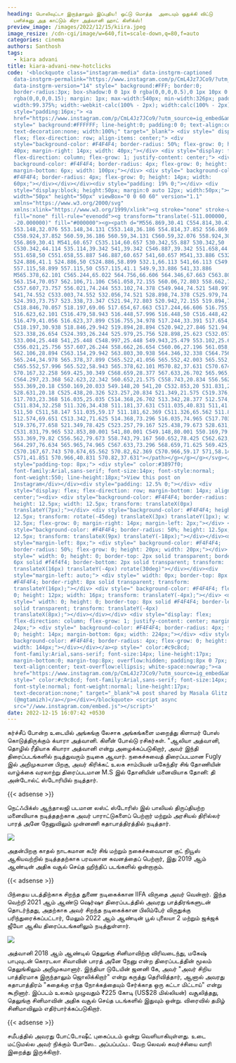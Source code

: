 ```yaml
---
heading: பொலிவுட்டா இருந்தாலும் இப்புதிய! ஒட்டு மொத்த  அடையும் ஒதுக்கி விட்டு
  பளிச்சுனு அத காட்டும் கிரா அத்வானி ஹாட் கிளிக்ஸ்!
preview_image: /images/2022/12/15/kiira.jpeg
image_resize: /cdn-cgi/image/w=640,fit=scale-down,q=80,f=auto
categories: cinema
authors: Santhosh
tags:
  - kiara advani
title: kiara-advani-new-hotclicks
code: '<blockquote class="instagram-media" data-instgrm-captioned
  data-instgrm-permalink="https://www.instagram.com/p/CmL4Jz7JCo9/?utm_source=ig_embed&amp;utm_campaign=loading"
  data-instgrm-version="14" style=" background:#FFF; border:0;
  border-radius:3px; box-shadow:0 0 1px 0 rgba(0,0,0,0.5),0 1px 10px 0
  rgba(0,0,0,0.15); margin: 1px; max-width:540px; min-width:326px; padding:0;
  width:99.375%; width:-webkit-calc(100% - 2px); width:calc(100% - 2px);"><div
  style="padding:16px;"> <a
  href="https://www.instagram.com/p/CmL4Jz7JCo9/?utm_source=ig_embed&amp;utm_campaign=loading"
  style=" background:#FFFFFF; line-height:0; padding:0 0; text-align:center;
  text-decoration:none; width:100%;" target="_blank"> <div style=" display:
  flex; flex-direction: row; align-items: center;"> <div
  style="background-color: #F4F4F4; border-radius: 50%; flex-grow: 0; height:
  40px; margin-right: 14px; width: 40px;"></div> <div style="display: flex;
  flex-direction: column; flex-grow: 1; justify-content: center;"> <div style="
  background-color: #F4F4F4; border-radius: 4px; flex-grow: 0; height: 14px;
  margin-bottom: 6px; width: 100px;"></div> <div style=" background-color:
  #F4F4F4; border-radius: 4px; flex-grow: 0; height: 14px; width:
  60px;"></div></div></div><div style="padding: 19% 0;"></div> <div
  style="display:block; height:50px; margin:0 auto 12px; width:50px;"><svg
  width="50px" height="50px" viewBox="0 0 60 60" version="1.1"
  xmlns="https://www.w3.org/2000/svg"
  xmlns:xlink="https://www.w3.org/1999/xlink"><g stroke="none" stroke-width="1"
  fill="none" fill-rule="evenodd"><g transform="translate(-511.000000,
  -20.000000)" fill="#000000"><g><path d="M556.869,30.41 C554.814,30.41
  553.148,32.076 553.148,34.131 C553.148,36.186 554.814,37.852 556.869,37.852
  C558.924,37.852 560.59,36.186 560.59,34.131 C560.59,32.076 558.924,30.41
  556.869,30.41 M541,60.657 C535.114,60.657 530.342,55.887 530.342,50
  C530.342,44.114 535.114,39.342 541,39.342 C546.887,39.342 551.658,44.114
  551.658,50 C551.658,55.887 546.887,60.657 541,60.657 M541,33.886 C532.1,33.886
  524.886,41.1 524.886,50 C524.886,58.899 532.1,66.113 541,66.113 C549.9,66.113
  557.115,58.899 557.115,50 C557.115,41.1 549.9,33.886 541,33.886
  M565.378,62.101 C565.244,65.022 564.756,66.606 564.346,67.663 C563.803,69.06
  563.154,70.057 562.106,71.106 C561.058,72.155 560.06,72.803 558.662,73.347
  C557.607,73.757 556.021,74.244 553.102,74.378 C549.944,74.521 548.997,74.552
  541,74.552 C533.003,74.552 532.056,74.521 528.898,74.378 C525.979,74.244
  524.393,73.757 523.338,73.347 C521.94,72.803 520.942,72.155 519.894,71.106
  C518.846,70.057 518.197,69.06 517.654,67.663 C517.244,66.606 516.755,65.022
  516.623,62.101 C516.479,58.943 516.448,57.996 516.448,50 C516.448,42.003
  516.479,41.056 516.623,37.899 C516.755,34.978 517.244,33.391 517.654,32.338
  C518.197,30.938 518.846,29.942 519.894,28.894 C520.942,27.846 521.94,27.196
  523.338,26.654 C524.393,26.244 525.979,25.756 528.898,25.623 C532.057,25.479
  533.004,25.448 541,25.448 C548.997,25.448 549.943,25.479 553.102,25.623
  C556.021,25.756 557.607,26.244 558.662,26.654 C560.06,27.196 561.058,27.846
  562.106,28.894 C563.154,29.942 563.803,30.938 564.346,32.338 C564.756,33.391
  565.244,34.978 565.378,37.899 C565.522,41.056 565.552,42.003 565.552,50
  C565.552,57.996 565.522,58.943 565.378,62.101 M570.82,37.631 C570.674,34.438
  570.167,32.258 569.425,30.349 C568.659,28.377 567.633,26.702 565.965,25.035
  C564.297,23.368 562.623,22.342 560.652,21.575 C558.743,20.834 556.562,20.326
  553.369,20.18 C550.169,20.033 549.148,20 541,20 C532.853,20 531.831,20.033
  528.631,20.18 C525.438,20.326 523.257,20.834 521.349,21.575 C519.376,22.342
  517.703,23.368 516.035,25.035 C514.368,26.702 513.342,28.377 512.574,30.349
  C511.834,32.258 511.326,34.438 511.181,37.631 C511.035,40.831 511,41.851
  511,50 C511,58.147 511.035,59.17 511.181,62.369 C511.326,65.562 511.834,67.743
  512.574,69.651 C513.342,71.625 514.368,73.296 516.035,74.965 C517.703,76.634
  519.376,77.658 521.349,78.425 C523.257,79.167 525.438,79.673 528.631,79.82
  C531.831,79.965 532.853,80.001 541,80.001 C549.148,80.001 550.169,79.965
  553.369,79.82 C556.562,79.673 558.743,79.167 560.652,78.425 C562.623,77.658
  564.297,76.634 565.965,74.965 C567.633,73.296 568.659,71.625 569.425,69.651
  C570.167,67.743 570.674,65.562 570.82,62.369 C570.966,59.17 571,58.147 571,50
  C571,41.851 570.966,40.831 570.82,37.631"></path></g></g></g></svg></div><div
  style="padding-top: 8px;"> <div style=" color:#3897f0;
  font-family:Arial,sans-serif; font-size:14px; font-style:normal;
  font-weight:550; line-height:18px;">View this post on
  Instagram</div></div><div style="padding: 12.5% 0;"></div> <div
  style="display: flex; flex-direction: row; margin-bottom: 14px; align-items:
  center;"><div> <div style="background-color: #F4F4F4; border-radius: 50%;
  height: 12.5px; width: 12.5px; transform: translateX(0px)
  translateY(7px);"></div> <div style="background-color: #F4F4F4; height:
  12.5px; transform: rotate(-45deg) translateX(3px) translateY(1px); width:
  12.5px; flex-grow: 0; margin-right: 14px; margin-left: 2px;"></div> <div
  style="background-color: #F4F4F4; border-radius: 50%; height: 12.5px; width:
  12.5px; transform: translateX(9px) translateY(-18px);"></div></div><div
  style="margin-left: 8px;"> <div style=" background-color: #F4F4F4;
  border-radius: 50%; flex-grow: 0; height: 20px; width: 20px;"></div> <div
  style=" width: 0; height: 0; border-top: 2px solid transparent; border-left:
  6px solid #f4f4f4; border-bottom: 2px solid transparent; transform:
  translateX(16px) translateY(-4px) rotate(30deg)"></div></div><div
  style="margin-left: auto;"> <div style=" width: 0px; border-top: 8px solid
  #F4F4F4; border-right: 8px solid transparent; transform:
  translateY(16px);"></div> <div style=" background-color: #F4F4F4; flex-grow:
  0; height: 12px; width: 16px; transform: translateY(-4px);"></div> <div
  style=" width: 0; height: 0; border-top: 8px solid #F4F4F4; border-left: 8px
  solid transparent; transform: translateY(-4px)
  translateX(8px);"></div></div></div> <div style="display: flex;
  flex-direction: column; flex-grow: 1; justify-content: center; margin-bottom:
  24px;"> <div style=" background-color: #F4F4F4; border-radius: 4px; flex-grow:
  0; height: 14px; margin-bottom: 6px; width: 224px;"></div> <div style="
  background-color: #F4F4F4; border-radius: 4px; flex-grow: 0; height: 14px;
  width: 144px;"></div></div></a><p style=" color:#c9c8cd;
  font-family:Arial,sans-serif; font-size:14px; line-height:17px;
  margin-bottom:0; margin-top:8px; overflow:hidden; padding:8px 0 7px;
  text-align:center; text-overflow:ellipsis; white-space:nowrap;"><a
  href="https://www.instagram.com/p/CmL4Jz7JCo9/?utm_source=ig_embed&amp;utm_campaign=loading"
  style=" color:#c9c8cd; font-family:Arial,sans-serif; font-size:14px;
  font-style:normal; font-weight:normal; line-height:17px;
  text-decoration:none;" target="_blank">A post shared by Masala Glitz
  (@mgtamizh)</a></p></div></blockquote> <script async
  src="//www.instagram.com/embed.js"></script>'
date: 2022-12-15 16:07:42 +0530
---
```

கர்ச்சீப் போன்ற உடையில் அங்கங்கு லேசாக அங்கங்களை மறைத்து கிளாமர் போஸ் கொடுத்திருக்கும் க்யாரா அத்வானி. கிளீன் போல்டு ரசிகர்கள்.
"ஆலியா அத்வானி, தொழில் ரீதியாக கியாரா அத்வானி என்று அழைக்கப்படுகிறார், அவர் இந்தி திரைப்படங்களில் நடித்துவரும் நடிகை ஆவார். நகைச்சுவைத் திரைப்படமான Fugly இல் அறிமுகமான பிறகு, அவர் கிரிக்கட் உலக சாம்பியன் மகேந்திர சிங் தோணியின் வாழ்க்கை வரலாற்று திரைப்படமான M.S இல் தோனியின் மனைவியாக தோனி: தி அன்டோல்ட் ஸ்டோரியில் நடித்தார்.

{{< adsense >}}

நெட்ஃபிக்ஸ் ஆந்தாலஜி படமான லஸ்ட் ஸ்டோரிஸ்  இல் பாலியல் திருப்தியற்ற மனைவியாக நடித்ததற்காக அவர் பாராட்டுகளைப் பெற்றார் மற்றும் அரசியல் திரில்லர் பாரத் அனே நேனுவிலும் முன்னணி கதாபாத்திரத்தில் நடித்தார்.

![](/images/2022/12/15/kiara-advani-new-hotclicks.jpeg)

அதன்பிறகு காதல் நாடகமான கபீர் சிங் மற்றும் நகைச்சுவையான குட் நியூஸ் ஆகியவற்றில் நடித்ததற்காக பரவலான கவனத்தைப் பெற்றார், இது 2019 ஆம் ஆண்டின் அதிக வசூல் செய்த ஹிந்திப் படங்களில் ஒன்றாகும்.

{{< adsense >}}

பிந்தைய படத்திற்காக சிறந்த துணை நடிகைக்கான IIFA விருதை அவர் வென்றார். இந்த வெற்றி 2021 ஆம் ஆண்டு ஷெர்ஷா திரைப்படத்தில் அவரது பாத்திரங்களுடன் தொடர்ந்தது, அதற்காக அவர் சிறந்த நடிகைக்கான பிலிம்பேர் விருதுக்கு பரிந்துரைக்கப்பட்டார், மேலும் 2022 ஆம் ஆண்டின் பூல் புலையா 2 மற்றும் ஜக்ஜக் ஜீயோ ஆகிய திரைப்படங்களிலும் நடித்துள்ளார்.

![](/images/2022/12/15/kiara-advani-new-hotclicks2.jpeg)

அத்வானி 2018 ஆம் ஆண்டில் தெலுங்கு சினிமாவிற்கு விரிவடைந்து, மகேஷ் பாபுவுடன் கொரடலா சிவாவின் பாரத் அனே நேனு என்ற திரைப்படத்தின் மூலம் தெலுங்கிலும் அறிமுகமானார். இந்தியா டுடேயின் ஜனனி கே, அவர் "அவர் சிறிய பாத்திரமாக இருந்தாலும் ஜொலிக்கிறார்" என்று கருத்து தெரிவித்தார், ஆனால் அவரது கதாபாத்திரம் "கதைக்கு எந்த நோக்கத்தையும் சேர்க்காத ஒரு கட்டா மிட்டாய்" என்று கூறினார். இப்படம் உலகம் முழுவதும் ₹225 கோடி (US$28 மில்லியன்) வசூலித்தது, தெலுங்கு சினிமாவின் அதிக வசூல் செய்த படங்களில் இதுவும் ஒன்று. விரைவில் தமிழ் சினிமாவிலும் எதிர்பார்க்கப்படுகிறார்.

{{< adsense >}}

சமீபத்தில் அவரது போட்டோஷீட் புகைப்படம் ஒன்று வெளியாகியுள்ளது. உடை மட்டுமல்ல அவர் நிக்கும் போஸே‌‌.. அப்பப்பப்ப.. வேற லெவல் கவர்ச்சியை வாரி இறைத்து இருக்கிறார்.
